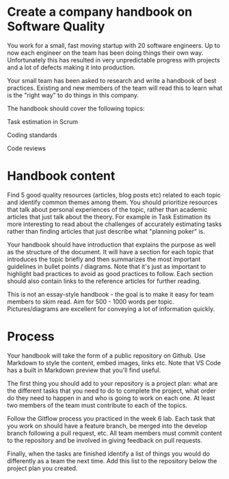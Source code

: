 # Create a company handbook on Software Quality
You work for a small, fast moving startup with 20 software engineers. Up to now each engineer on the team has been doing things their own way. Unfortunately this has resulted in very unpredictable progress with projects and a lot of defects making it into production.

Your small team has been asked to research and write a handbook of best practices. Existing and new members of the team will read this to learn what is the "right way" to do things in this company.

The handbook should cover the following topics:

Task estimation in Scrum

Coding standards

Code reviews

# Handbook content
Find 5 good quality resources (articles, blog posts etc) related to each topic and identify common themes among them. You should prioritize resources that talk about personal experiences of the topic, rather than academic articles that just talk about the theory. For example in Task Estimation its more interesting to read about the challenges of accurately estimating tasks rather than finding articles that just describe what "planning poker" is.

Your handbook should have introduction that explains the purpose as well as the structure of the document. It will have a section for each topic that introduces the topic briefly and then summarizes the most important guidelines in bullet points / diagrams. Note that it's just as important to highlight bad practices to avoid as good practices to follow. Each section should also contain links to the reference articles for further reading. 

This is not an essay-style handbook - the goal is to make it easy for team members to skim read. Aim for 500 - 1000 words per topic. Pictures/diagrams are excellent for conveying a lot of information quickly.

# Process
Your handbook will take the form of a public repository on Github. Use Markdown to style the content, embed images, links etc. Note that VS Code has a built in Markdown preview that you'll find useful.

The first thing you should add to your repository is a project plan: what are the different tasks that you need to do to complete the project, what order do they need to happen in and who is going to work on each one. At least two members of the team must contribute to each of the topics. 

Follow the Gitflow process you practiced in the week 6 lab. Each task that you work on should have a feature branch, be merged into the develop branch following a pull request, etc. All team members must commit content to the repository and be involved in giving feedback on pull requests.

Finally, when the tasks are finished identify a list of things you would do differently as a team the next time. Add this list to the repository below the project plan you created.
